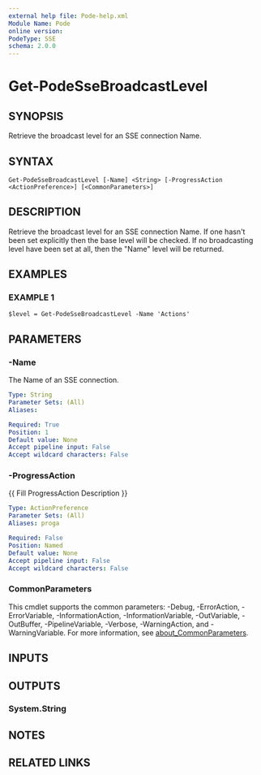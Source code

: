 ```yaml
---
external help file: Pode-help.xml
Module Name: Pode
online version:
PodeType: SSE
schema: 2.0.0
---
```


# Get-PodeSseBroadcastLevel

## SYNOPSIS
Retrieve the broadcast level for an SSE connection Name.

## SYNTAX

```
Get-PodeSseBroadcastLevel [-Name] <String> [-ProgressAction <ActionPreference>] [<CommonParameters>]
```

## DESCRIPTION
Retrieve the broadcast level for an SSE connection Name.
If one hasn't been set explicitly then the base level will be checked.
If no broadcasting level have been set at all, then the "Name" level will be returned.

## EXAMPLES

### EXAMPLE 1
```
$level = Get-PodeSseBroadcastLevel -Name 'Actions'
```

## PARAMETERS

### -Name
The Name of an SSE connection.

```yaml
Type: String
Parameter Sets: (All)
Aliases:

Required: True
Position: 1
Default value: None
Accept pipeline input: False
Accept wildcard characters: False
```

### -ProgressAction
{{ Fill ProgressAction Description }}

```yaml
Type: ActionPreference
Parameter Sets: (All)
Aliases: proga

Required: False
Position: Named
Default value: None
Accept pipeline input: False
Accept wildcard characters: False
```

### CommonParameters
This cmdlet supports the common parameters: -Debug, -ErrorAction, -ErrorVariable, -InformationAction, -InformationVariable, -OutVariable, -OutBuffer, -PipelineVariable, -Verbose, -WarningAction, and -WarningVariable. For more information, see [about_CommonParameters](http://go.microsoft.com/fwlink/?LinkID=113216).

## INPUTS

## OUTPUTS

### System.String
## NOTES

## RELATED LINKS
